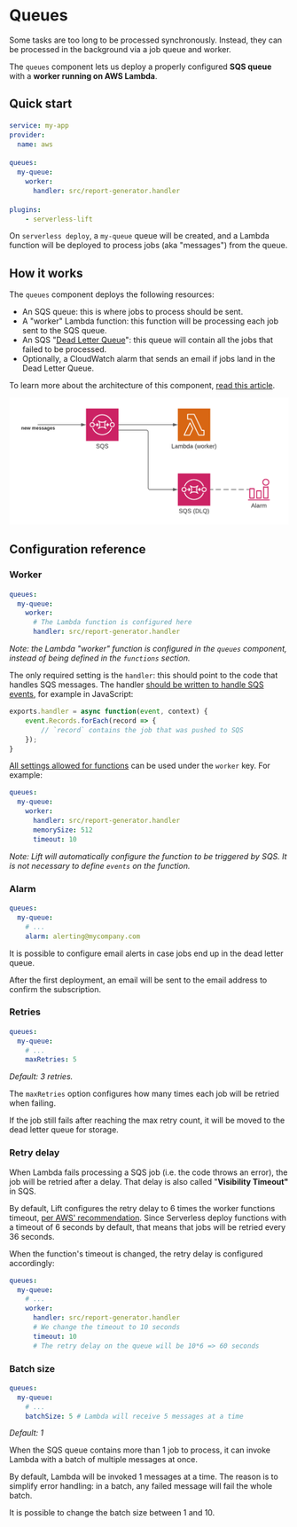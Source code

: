 # Queues

Some tasks are too long to be processed synchronously. Instead, they can be processed in the background via a job queue and worker.

The `queues` component lets us deploy a properly configured **SQS queue** with a **worker running on AWS Lambda**.

## Quick start

```yaml
service: my-app
provider:
  name: aws

queues:
  my-queue:
    worker:
      handler: src/report-generator.handler

plugins:
    - serverless-lift
```

On `serverless deploy`, a `my-queue` queue will be created, and a Lambda function will be deployed to process jobs (aka "messages") from the queue.

## How it works

The `queues` component deploys the following resources:

- An SQS queue: this is where jobs to process should be sent.
- A "worker" Lambda function: this function will be processing each job sent to the SQS queue.
- An SQS "[Dead Letter Queue](https://docs.aws.amazon.com/AWSSimpleQueueService/latest/SQSDeveloperGuide/sqs-dead-letter-queues.html)": this queue will contain all the jobs that failed to be processed.
- Optionally, a CloudWatch alarm that sends an email if jobs land in the Dead Letter Queue.

To learn more about the architecture of this component, [read this article](https://medium.com/serverless-transformation/serverless-queues-and-workers-designing-lift-d870afdba867).

![](queues.png)

## Configuration reference

### Worker

```yaml
queues:
  my-queue:
    worker:
      # The Lambda function is configured here
      handler: src/report-generator.handler
```

_Note: the Lambda "worker" function is configured in the `queues` component, instead of being defined in the `functions` section._

The only required setting is the `handler`: this should point to the code that handles SQS messages. The handler [should be written to handle SQS events](https://docs.aws.amazon.com/lambda/latest/dg/with-sqs.html), for example in JavaScript:

```js
exports.handler = async function(event, context) {
    event.Records.forEach(record => {
        // `record` contains the job that was pushed to SQS
    });
}
```

[All settings allowed for functions](https://www.serverless.com/framework/docs/providers/aws/guide/functions/) can be used under the `worker` key. For example:

```yaml
queues:
  my-queue:
    worker:
      handler: src/report-generator.handler
      memorySize: 512
      timeout: 10
```

_Note: Lift will automatically configure the function to be triggered by SQS. It is not necessary to define `events` on the function._

### Alarm

```yaml
queues:
  my-queue:
    # ...
    alarm: alerting@mycompany.com
```

It is possible to configure email alerts in case jobs end up in the dead letter queue.

After the first deployment, an email will be sent to the email address to confirm the subscription.

### Retries

```yaml
queues:
  my-queue:
    # ...
    maxRetries: 5
```

*Default: 3 retries.*

The `maxRetries` option configures how many times each job will be retried when failing.

If the job still fails after reaching the max retry count, it will be moved to the dead letter queue for storage.

### Retry delay

When Lambda fails processing a SQS job (i.e. the code throws an error), the job will be retried after a delay. That delay is also called "**Visibility Timeout"** in SQS.

By default, Lift configures the retry delay to 6 times the worker functions timeout, [per AWS' recommendation](https://docs.aws.amazon.com/lambda/latest/dg/with-sqs.html#events-sqs-queueconfig). Since Serverless deploy functions with a timeout of 6 seconds by default, that means that jobs will be retried every 36 seconds.

When the function's timeout is changed, the retry delay is configured accordingly:

```yaml
queues:
  my-queue:
    # ...
    worker:
      handler: src/report-generator.handler
      # We change the timeout to 10 seconds
      timeout: 10
      # The retry delay on the queue will be 10*6 => 60 seconds
```

### Batch size

```yaml
queues:
  my-queue:
    # ...
    batchSize: 5 # Lambda will receive 5 messages at a time
```

*Default: 1*

When the SQS queue contains more than 1 job to process, it can invoke Lambda with a batch of multiple messages at once.

By default, Lambda will be invoked 1 messages at a time. The reason is to simplify error handling: in a batch, any failed message will fail the whole batch.

It is possible to change the batch size between 1 and 10.
